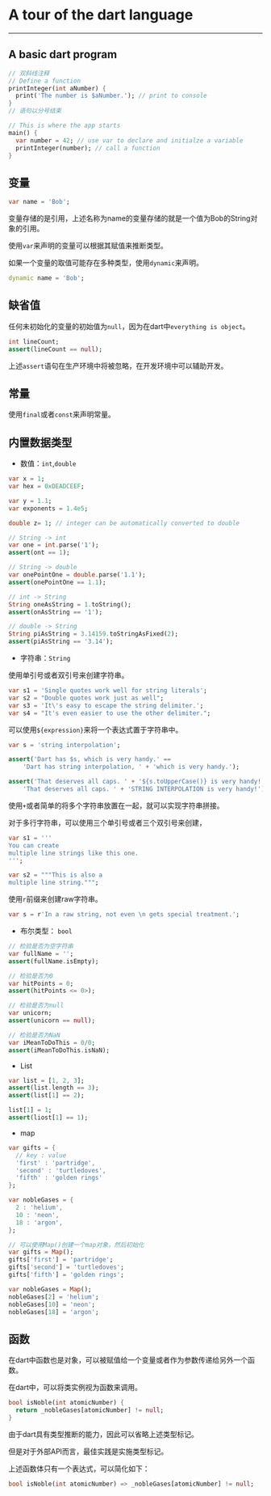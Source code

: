 # A tour of the dart language
---

## A basic dart program

```dart
// 双斜线注释
// Define a function
printInteger(int aNumber) {
  print('The number is $aNumber.'); // print to console
}
// 语句以分号结束

// This is where the app starts
main() {
  var number = 42; // use var to declare and initialze a variable
  printInteger(number); // call a function
}
```


## 变量

```dart
var name = 'Bob';
```

变量存储的是引用，上述名称为name的变量存储的就是一个值为Bob的String对象的引用。

使用`var`来声明的变量可以根据其赋值来推断类型。

如果一个变量的取值可能存在多种类型，使用`dynamic`来声明。

```dart
dynamic name = 'Bob';
```

## 缺省值

任何未初始化的变量的初始值为`null`，因为在dart中`everything is object`。

```dart
int lineCount;
assert(lineCount == null);
```

上述`assert`语句在生产环境中将被忽略，在开发环境中可以辅助开发。

## 常量

使用`final`或者`const`来声明常量。

## 内置数据类型

* 数值：`int`,`double`

```dart
var x = 1;
var hex = 0xDEADCEEF;

var y = 1.1;
var exponents = 1.4e5;

double z= 1; // integer can be automatically converted to double

// String -> int
var one = int.parse('1');
assert(ont == 1);

// String -> double
var onePointOne = double.parse('1.1');
assert(onePointOne == 1.1);

// int -> String
String oneAsString = 1.toString();
assert(onAsString == '1');

// double -> String
String piAsString = 3.14159.toStringAsFixed(2);
assert(piAsString == '3.14');
```

* 字符串：`String`

使用单引号或者双引号来创建字符串。

```dart
var s1 = 'Single quotes work well for string literals';
var s2 = "Double quotes work just as well";
var s3 = 'It\'s easy to escape the string delimiter.';
var s4 = "It's even easier to use the other delimiter.";
```

可以使用`${expression}`来将一个表达式置于字符串中。

```dart
var s = 'string interpolation';

assert('Dart has $s, which is very handy.' == 
    'Dart has string interpolation, ' + 'which is very handy.');

assert('That deserves all caps. ' + '${s.toUpperCase()} is very handy!' == 
    'That deserves all caps. ' + 'STRING INTERPOLATION is very handy!');
```

使用`+`或者简单的将多个字符串放置在一起，就可以实现字符串拼接。

对于多行字符串，可以使用三个单引号或者三个双引号来创建，

```dart
var s1 = '''
You can create
multiple line strings like this one.
''';

var s2 = """This is also a 
multiple line string.""";
```

使用`r`前缀来创建raw字符串。

```dart
var s = r'In a raw string, not even \n gets special treatment.';
```

* 布尔类型： `bool`

```dart
// 检验是否为空字符串
var fullName = '';
assert(fullName.isEmpty);

// 检验是否为0
var hitPoints = 0;
assert(hitPoints <= 0>);

// 检验是否为null
var unicorn;
assert(unicorn == null);

// 检验是否为NaN
var iMeanToDoThis = 0/0;
assert(iMeanToDoThis.isNaN);
```

* List

```dart
var list = [1, 2, 3];
assert(list.length == 3);
assert(list[1] == 2);

list[1] = 1;
assert(liost[1] == 1);
```

* map

```dart
var gifts = {
  // key : value
  'first' : 'partridge',
  'second' : 'turtledoves',
  'fifth' : 'golden rings'
};

var nobleGases = {
  2 : 'helium',
  10 : 'neon',
  18 : 'argon',
};

// 可以使用Map()创建一个map对象，然后初始化
var gifts = Map();
gifts['first'] = 'partridge';
gifts['second'] = 'turtledoves';
gifts['fifth'] = 'golden rings';

var nobleGases = Map();
nobleGases[2] = 'helium';
nobleGases[10] = 'neon';
nobleGases[18] = 'argon';
```

## 函数

在dart中函数也是对象，可以被赋值给一个变量或者作为参数传递给另外一个函数。

在dart中，可以将类实例视为函数来调用。

```dart
bool isNoble(int atomicNumber) {
  return _nobleGases[atomicNumber] != null;
}
```

由于dart具有类型推断的能力，因此可以省略上述类型标记。

但是对于外部API而言，最佳实践是实施类型标记。

上述函数体只有一个表达式，可以简化如下：

```dart
bool isNoble(int atomicNumber) => _nobleGases[atomicNumber] != null;
```

